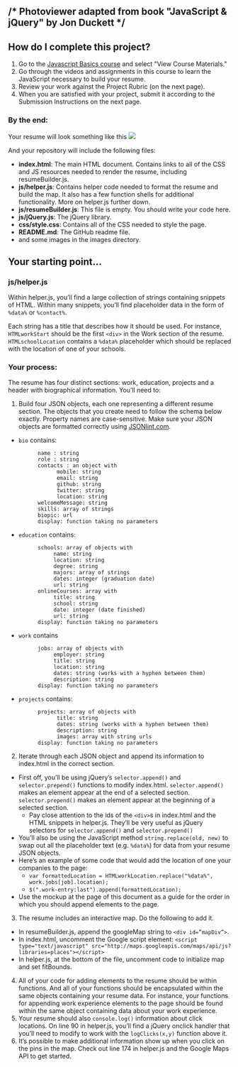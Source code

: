 ## /* Photoviewer adapted from book "JavaScript & jQuery" by Jon Duckett */


## How do I complete this project?

1. Go to the [Javascript Basics course](https://www.udacity.com/course/ud804) and select "View Course Materials."
2. Go through the videos and assignments in this course to learn the JavaScript necessary to build your resume.
3. Review your work against the Project Rubric (on the next page).
4. When you are satisfied with your project, submit it according to the Submission Instructions on the next page.

### By the end:
Your resume will look something like this
![](http://i.imgur.com/pWU1Xbl.png)

And your repository will include the following files:

* **index.html**: The main HTML document. Contains links to all of the CSS and JS resources needed to render the resume, including resumeBuilder.js.
* **js/helper.js**: Contains helper code needed to format the resume and build the map. It also has a few function shells for additional functionality. More on helper.js further down.
* **js/resumeBuilder.js**: This file is empty. You should write your code here.
* **js/jQuery.js**: The jQuery library.
* **css/style.css**: Contains all of the CSS needed to style the page.
* **README.md**:
The GitHub readme file.
* and some images in the images directory.

## Your starting point...
### js/helper.js
Within helper.js, you’ll find a large collection of strings containing snippets of HTML. Within many snippets, you’ll find placeholder data in the form of `%data%` or `%contact%`.

Each string has a title that describes how it should be used. For instance, `HTMLworkStart` should be the first `<div>` in the Work section of the resume. `HTMLschoolLocation` contains a `%data%` placeholder which should be replaced with the location of one of your schools.

### Your process:
The resume has four distinct sections: work, education, projects and a header with biographical information. You’ll need to:

1. Build four JSON objects, each one representing a different resume section. The objects that you create need to follow the schema below exactly. Property names are case-sensitive. Make sure your JSON objects are formatted correctly using <a href="http://jsonlint.com/" target="_blank">JSONlint.com</a>.

* `bio` contains:

            name : string
            role : string
            contacts : an object with
                  mobile: string
                  email: string
                  github: string
                  twitter: string
                  location: string
            welcomeMessage: string
            skills: array of strings
            biopic: url
            display: function taking no parameters

* `education` contains:

            schools: array of objects with
                 name: string
                 location: string
                 degree: string
                 majors: array of strings
                 dates: integer (graduation date)
                 url: string
            onlineCourses: array with
                 title: string
                 school: string
                 date: integer (date finished)
                 url: string
            display: function taking no parameters

* `work` contains

            jobs: array of objects with
                 employer: string
                 title: string
                 location: string
                 dates: string (works with a hyphen between them)
                 description: string
            display: function taking no parameters

* `projects` contains:

            projects: array of objects with
                  title: string
                  dates: string (works with a hyphen between them)
                  description: string
                  images: array with string urls
            display: function taking no parameters

2. Iterate through each JSON object and append its information to index.html in the correct section.
 * First off, you’ll be using jQuery’s `selector.append()` and `selector.prepend()` functions to modify index.html. `selector.append()` makes an element appear at the end of a selected section. `selector.prepend()` makes an element appear at the beginning of a selected section.
   * Pay close attention to the ids of the `<div>`s in index.html and the HTML snippets in helper.js. They’ll be very useful as jQuery selectors for `selector.append()` and `selector.prepend()`
* You’ll also be using the JavaScript method `string.replace(old, new)` to swap out all the placeholder text (e.g. `%data%`) for data from your resume JSON objects.
* Here’s an example of some code that would add the location of one your companies to the page:
   * `var formattedLocation = HTMLworkLocation.replace("%data%", work.jobs[job].location);`
   * `$(".work-entry:last").append(formattedLocation);`
 * Use the mockup at the page of this document as a guide for the order in which you should append elements to the page.
3. The resume includes an interactive map. Do the following to add it.
 * In resumeBuilder.js, append the googleMap string to `<div id=”mapDiv”>`.
 * In index.html, uncomment the Google script element: `<script type="text/javascript" src="http://maps.googleapis.com/maps/api/js?libraries=places"></script>`
 * In helper.js, at the bottom of the file, uncomment code to initialize map and set fitBounds.
4. All of your code for adding elements to the resume should be within functions. And all of your functions should be encapsulated within the same objects containing your resume data. For instance, your functions for appending work experience elements to the page should be found within the same object containing data about your work experience.
5. Your resume should also `console.log()` information about click locations. On line 90 in helper.js, you’ll find a jQuery onclick handler that you’ll need to modify to work with the `logClicks(x,y)` function above it.
6. It’s possible to make additional information show up when you click on the pins in the map. Check out line 174 in helper.js and the Google Maps API to get started.
